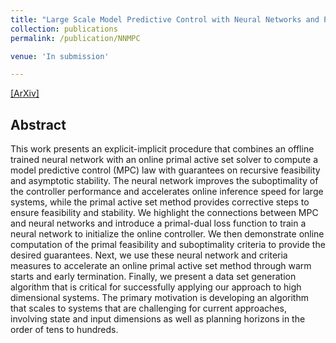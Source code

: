 ```yaml
---
title: "Large Scale Model Predictive Control with Neural Networks and Primal Active Sets"
collection: publications
permalink: /publication/NNMPC

venue: 'In submission'

---
```

[[ArXiv]](https://arxiv.org/abs/1910.10835)


## Abstract
This work presents an explicit-implicit procedure that combines an offline trained neural network with an online primal active set solver to compute a model predictive control (MPC) law with guarantees on recursive feasibility and asymptotic stability. The neural network improves the suboptimality of the controller performance and accelerates online inference speed for large systems, while the primal active set method provides corrective steps to ensure feasibility and stability. We highlight the connections between MPC and neural networks and introduce a primal-dual loss function to train a neural network to initialize the online controller. We then demonstrate online computation of the primal feasibility and suboptimality criteria to provide the desired guarantees. Next, we use these neural network and criteria measures to accelerate an online primal active set method through warm starts and early termination. Finally, we present a data set generation algorithm that is critical for successfully applying our approach to high dimensional systems. The primary motivation is developing an algorithm that scales to systems that are challenging for current approaches, involving state and input dimensions as well as planning horizons in the order of tens to hundreds. 